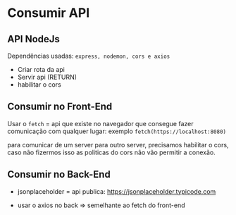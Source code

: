 # Consumir API

## API NodeJs

Dependências usadas: `express, nodemon, cors e axios`

* Criar rota da api
* Servir api (RETURN)
* habilitar o cors


## Consumir no Front-End

Usar o `fetch` = api que existe no navegador que consegue fazer comunicação com qualquer lugar: exemplo `fetch(https://localhost:8080)`

para comunicar de um server para outro server, precisamos habilitar o cors, caso não fizermos isso as politicas do cors não vão permitir a conexão.

## Consumir no Back-End

* jsonplaceholder = api publica: https://jsonplaceholder.typicode.com

* usar o axios no back => semelhante ao fetch do front-end